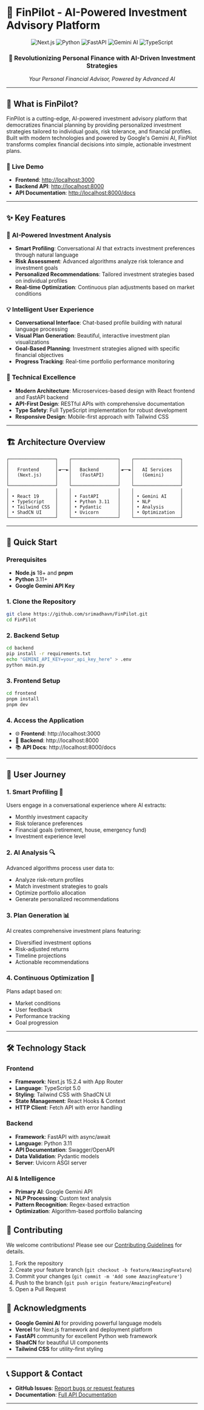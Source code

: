 # 🚀 FinPilot - AI-Powered Investment Advisory Platform

<div align="center">
  <img src="https://img.shields.io/badge/Next.js-15.2.4-black?style=for-the-badge&logo=next.js" alt="Next.js" />
  <img src="https://img.shields.io/badge/Python-3.11-blue?style=for-the-badge&logo=python" alt="Python" />
  <img src="https://img.shields.io/badge/FastAPI-Latest-green?style=for-the-badge&logo=fastapi" alt="FastAPI" />
  <img src="https://img.shields.io/badge/AI-Gemini-purple?style=for-the-badge&logo=google" alt="Gemini AI" />
  <img src="https://img.shields.io/badge/TypeScript-5.0-blue?style=for-the-badge&logo=typescript" alt="TypeScript" />
</div>

<div align="center">
  <h3>🎯 Revolutionizing Personal Finance with AI-Driven Investment Strategies</h3>
  <p><em>Your Personal Financial Advisor, Powered by Advanced AI</em></p>
</div>

---

## 🌟 **What is FinPilot?**

FinPilot is a cutting-edge, AI-powered investment advisory platform that democratizes financial planning by providing personalized investment strategies tailored to individual goals, risk tolerance, and financial profiles. Built with modern technologies and powered by Google's Gemini AI, FinPilot transforms complex financial decisions into simple, actionable investment plans.

### 🎪 **Live Demo**
- **Frontend**: [http://localhost:3000](http://localhost:3000)
- **Backend API**: [http://localhost:8000](http://localhost:8000)
- **API Documentation**: [http://localhost:8000/docs](http://localhost:8000/docs)

---

## ✨ **Key Features**

### 🤖 **AI-Powered Investment Analysis**
- **Smart Profiling**: Conversational AI that extracts investment preferences through natural language
- **Risk Assessment**: Advanced algorithms analyze risk tolerance and investment goals
- **Personalized Recommendations**: Tailored investment strategies based on individual profiles
- **Real-time Optimization**: Continuous plan adjustments based on market conditions

### 💡 **Intelligent User Experience**
- **Conversational Interface**: Chat-based profile building with natural language processing
- **Visual Plan Generation**: Beautiful, interactive investment plan visualizations
- **Goal-Based Planning**: Investment strategies aligned with specific financial objectives
- **Progress Tracking**: Real-time portfolio performance monitoring

### 🔧 **Technical Excellence**
- **Modern Architecture**: Microservices-based design with React frontend and FastAPI backend
- **API-First Design**: RESTful APIs with comprehensive documentation
- **Type Safety**: Full TypeScript implementation for robust development
- **Responsive Design**: Mobile-first approach with Tailwind CSS

---

## 🏗️ **Architecture Overview**

```
┌─────────────────┐    ┌─────────────────┐    ┌─────────────────┐
│                 │    │                 │    │                 │
│   Frontend      │◄──►│   Backend       │◄──►│   AI Services   │
│   (Next.js)     │    │   (FastAPI)     │    │   (Gemini)      │
│                 │    │                 │    │                 │
└─────────────────┘    └─────────────────┘    └─────────────────┘
│                 │    │                 │    │                 │
│ • React 19      │    │ • FastAPI       │    │ • Gemini AI     │
│ • TypeScript    │    │ • Python 3.11   │    │ • NLP           │
│ • Tailwind CSS  │    │ • Pydantic      │    │ • Analysis      │
│ • ShadCN UI     │    │ • Uvicorn       │    │ • Optimization  │
└─────────────────┘    └─────────────────┘    └─────────────────┘
```

---

## 🚀 **Quick Start**

### Prerequisites
- **Node.js** 18+ and **pnpm**
- **Python** 3.11+
- **Google Gemini API Key**

### 1. Clone the Repository
```bash
git clone https://github.com/srimadhavn/FinPilot.git
cd FinPilot
```

### 2. Backend Setup
```bash
cd backend
pip install -r requirements.txt
echo "GEMINI_API_KEY=your_api_key_here" > .env
python main.py
```

### 3. Frontend Setup
```bash
cd frontend
pnpm install
pnpm dev
```

### 4. Access the Application
- 🌐 **Frontend**: http://localhost:3000
- 🔌 **Backend**: http://localhost:8000
- 📚 **API Docs**: http://localhost:8000/docs

---

## 🎯 **User Journey**

### 1. **Smart Profiling** 🧠
Users engage in a conversational experience where AI extracts:
- Monthly investment capacity
- Risk tolerance preferences
- Financial goals (retirement, house, emergency fund)
- Investment experience level

### 2. **AI Analysis** 🔍
Advanced algorithms process user data to:
- Analyze risk-return profiles
- Match investment strategies to goals
- Optimize portfolio allocation
- Generate personalized recommendations

### 3. **Plan Generation** 📊
AI creates comprehensive investment plans featuring:
- Diversified investment options
- Risk-adjusted returns
- Timeline projections
- Actionable recommendations

### 4. **Continuous Optimization** 🔄
Plans adapt based on:
- Market conditions
- User feedback
- Performance tracking
- Goal progression

---

## 🛠️ **Technology Stack**

### **Frontend**
- **Framework**: Next.js 15.2.4 with App Router
- **Language**: TypeScript 5.0
- **Styling**: Tailwind CSS with ShadCN UI
- **State Management**: React Hooks & Context
- **HTTP Client**: Fetch API with error handling

### **Backend**
- **Framework**: FastAPI with async/await
- **Language**: Python 3.11
- **API Documentation**: Swagger/OpenAPI
- **Data Validation**: Pydantic models
- **Server**: Uvicorn ASGI server

### **AI & Intelligence**
- **Primary AI**: Google Gemini API
- **NLP Processing**: Custom text analysis
- **Pattern Recognition**: Regex-based extraction
- **Optimization**: Algorithm-based portfolio balancing

## 🤝 **Contributing**

We welcome contributions! Please see our [Contributing Guidelines](CONTRIBUTING.md) for details.

1. Fork the repository
2. Create your feature branch (`git checkout -b feature/AmazingFeature`)
3. Commit your changes (`git commit -m 'Add some AmazingFeature'`)
4. Push to the branch (`git push origin feature/AmazingFeature`)
5. Open a Pull Request

## 🙏 **Acknowledgments**

- **Google Gemini AI** for providing powerful language models
- **Vercel** for Next.js framework and deployment platform
- **FastAPI** community for excellent Python web framework
- **ShadCN** for beautiful UI components
- **Tailwind CSS** for utility-first styling

---

## 📞 **Support & Contact**

- **GitHub Issues**: [Report bugs or request features](https://github.com/srimadhavn/FinPilot/issues)
- **Documentation**: [Full API Documentation](http://localhost:8000/docs)

---
